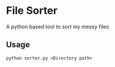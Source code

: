 # File Sorter
A python based tool to sort my messy files

## Usage

```
python sorter.py <Directory path>
```
